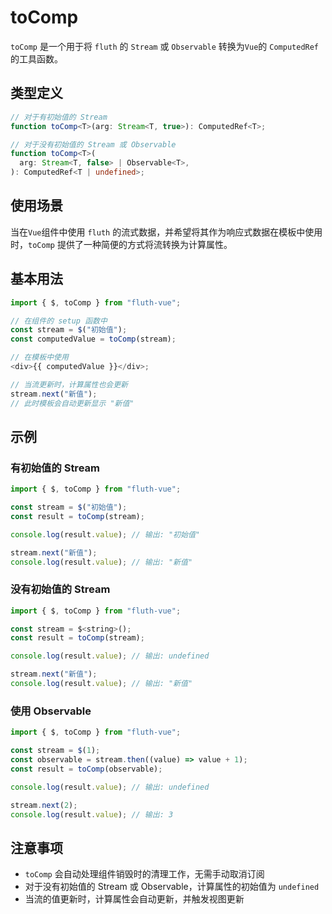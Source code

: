 # toComp

`toComp` 是一个用于将 `fluth` 的 `Stream` 或 `Observable` 转换为`Vue`的 `ComputedRef` 的工具函数。

## 类型定义

```typescript
// 对于有初始值的 Stream
function toComp<T>(arg: Stream<T, true>): ComputedRef<T>;

// 对于没有初始值的 Stream 或 Observable
function toComp<T>(
  arg: Stream<T, false> | Observable<T>,
): ComputedRef<T | undefined>;
```

## 使用场景

当在`Vue`组件中使用 `fluth` 的流式数据，并希望将其作为响应式数据在模板中使用时，`toComp` 提供了一种简便的方式将流转换为计算属性。

## 基本用法

```javascript
import { $, toComp } from "fluth-vue";

// 在组件的 setup 函数中
const stream = $("初始值");
const computedValue = toComp(stream);

// 在模板中使用
<div>{{ computedValue }}</div>;

// 当流更新时，计算属性也会更新
stream.next("新值");
// 此时模板会自动更新显示 "新值"
```

## 示例

### 有初始值的 Stream

```javascript
import { $, toComp } from "fluth-vue";

const stream = $("初始值");
const result = toComp(stream);

console.log(result.value); // 输出: "初始值"

stream.next("新值");
console.log(result.value); // 输出: "新值"
```

### 没有初始值的 Stream

```javascript
import { $, toComp } from "fluth-vue";

const stream = $<string>();
const result = toComp(stream);

console.log(result.value); // 输出: undefined

stream.next("新值");
console.log(result.value); // 输出: "新值"
```

### 使用 Observable

```javascript
import { $, toComp } from "fluth-vue";

const stream = $(1);
const observable = stream.then((value) => value + 1);
const result = toComp(observable);

console.log(result.value); // 输出: undefined

stream.next(2);
console.log(result.value); // 输出: 3
```

## 注意事项

- `toComp` 会自动处理组件销毁时的清理工作，无需手动取消订阅
- 对于没有初始值的 Stream 或 Observable，计算属性的初始值为 `undefined`
- 当流的值更新时，计算属性会自动更新，并触发视图更新
